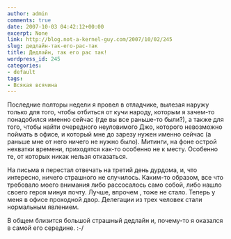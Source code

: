 ```yaml
---
author: admin
comments: true
date: 2007-10-03 04:42:12+00:00
excerpt: None
link: http://blog.not-a-kernel-guy.com/2007/10/02/245
slug: дедлайн-так-его-рас-так
title: Дедлайн, так его рас так!
wordpress_id: 245
categories:
- default
tags:
- Всякая всячина
---
```


Последние полторы недели я провел в отладчике, вылезая наружу только для того, чтобы отбиться от кучи народу, которым я зачем-то понадобился именно сейчас (где вы все раньше-то были?), а также для того, чтобы найти очередного неуловимого Джо, которого невозможно поймать в офисе, и который мне до зарезу нужен именно сейчас (а раньше мне от него ничего не нужно было). Митинги, на фоне острой нехватки времени, приходятся как-то особенно не к месту. Особенно те, от которых никак нельзя отказаться. 

На письма я перестал отвечать на третий день дурдома, и, что интересно, ничего страшного не случилось. Каким-то образом, все что требовало моего внимания либо рассосалось само собой, либо нашло своего героя минуя почту. Лучше, впрочем , тоже не стало. Теперь у меня в офисе проходной двор. Делегации из трех человек стали нормальным явлением. 

В общем близится большой страшный дедлайн и, почему-то я оказался в самой его середине. :-/
